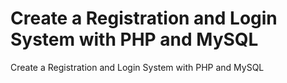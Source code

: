 # Create a Registration and Login System with PHP and MySQL
Create a Registration and Login System with PHP and MySQL



